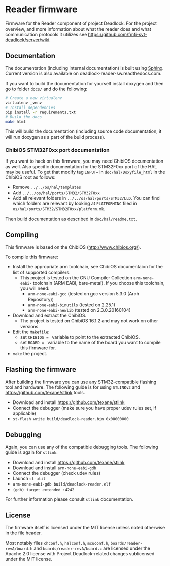 # Reader firmware

Firmware for the Reader component of project Deadlock. For the project overview, and more information about what the reader does and what communication protocols it utilizes see https://github.com/fmfi-svt-deadlock/server/wiki.

## Documentation

The documentation (including internal documentation) is built using [Sphinx](http://www.sphinx-doc.org/). Current version is also available on deadlock-reader-sw.readthedocs.com.

If you want to build the documentation for yourself install doxygen and then go to folder `docs/` and do the following:

```bash
# Create a new virtualenv
virtualenv _venv
# Install dependencies
pip install -r requirements.txt
# Build the docs
make html
```

This will build the documentation (including source code documentation, it will run doxygen as a part of the build process).

### ChibiOS STM32F0xx port documentation

If you want to hack on this firmware, you may need ChibiOS documentation as well. Also specific documentation for the
STM32F0xx port of the HAL may be useful. To get that modify tag `INPUT=` in `doc/hal/Doxyfile_html` in the ChibiOS root as follows:
  - Remove `../../os/hal/templates`
  - Add `../../os/hal/ports/STM32/STM32F0xx`
  - Add all relevant folders in `../../os/hal/ports/STM32/LLD`. You can find which folders are relevant by looking at `PLATFORMINC` filed in `os/hal/ports/STM32/STM32F0xx/platform.mk`.

Then build documentation as described in `doc/hal/readme.txt`.

## Compiling

This firmware is based on the ChibiOS (http://www.chibios.org/).

To compile this firmware:
  - Install the appropriate arm toolchain, see ChibiOS documentaion for the
    list of supported compilers.
    - This project is tested on the GNU Compiler Collection `arm-none-eabi-` toolchain (ARM EABI, bare-metal). If you choose this toolchain, you will need:
      - `arm-none-eabi-gcc` (tested on gcc version 5.3.0 (Arch Repository))
      - `arm-none-eabi-binutils` (tested on 2.25.1)
      - `arm-none-eabi-newlib` (tested on 2.3.0.20160104)
  - Download and extract the ChibiOS.
    - The project is tested on ChibiOS 16.1.2 and may not work on other versions.
  - Edit the `Makefile`:
    - set `CHIBIOS = ` variable to point to the extracted ChibiOS.
    - set `BOARD = ` variable to the name of the board you want to compile this firmware for.
  - `make` the project.

## Flashing the firmware

After building the firmware you can use any STM32-compatible flashing tool and hardware.
The following guide is for using `STLINKv2` and https://github.com/texane/stlink tools.

  - Download and install https://github.com/texane/stlink
  - Connect the debugger (make sure you have proper udev rules set, if applicable)
  - `st-flash write build/deadlock-reader.bin 0x08000000`

## Debugging

Again, you can use any of the compatible debugging tools.
The following guide is again for `stlink`.

  - Download and install https://github.com/texane/stlink
  - Download and install `arm-none-eabi-gdb`
  - Connect the debugger (check udev rules)
  - Launch `st-util`
  - `arm-none-eabi-gdb build/deadlock-reader.elf`
  - `(gdb) target extended :4242`

For further information please consult `stlink` documentation.


## License

The firmware itself is licensed under the MIT license unless noted otherwise
in the file header.

Most notably files `chconf.h`, `halconf.h`, `mcuconf.h`, `boards/reader-revA/board.h`
and `boards/reader-revA/board.c` are licensed under the Apache 2.0 license with
Project Deadlock-related changes sublicensed under the MIT license.
